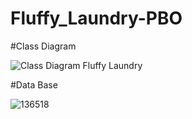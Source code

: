 # Fluffy_Laundry-PBO
#Class Diagram

![Class Diagram Fluffy Laundry](https://user-images.githubusercontent.com/79191854/117385660-b28eb800-af0f-11eb-861e-11d3fbd82f9f.png)

#Data Base

![136518](https://user-images.githubusercontent.com/79191854/117385888-19ac6c80-af10-11eb-9363-e278c2edbca3.jpg)
